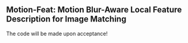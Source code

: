 ## Motion-Feat: Motion Blur-Aware Local Feature Description for Image Matching

The code will be made upon acceptance!
